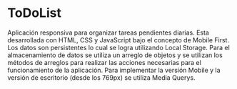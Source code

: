 ﻿# ToDoList

Aplicación responsiva para organizar tareas pendientes diarias. Esta desarrollada con HTML, CSS y JavaScript bajo el concepto de Mobile First.
Los datos son persistentes lo cual se logra utilizando Local Storage.
Para el almacenamiento de datos se utiliza un arreglo de objetos y se utilizan los métodos de arreglos para realizar las acciones necesarias para el funcionamiento de la aplicación.
Para implementar la versión Mobile y la versión de escritorio (desde los 769px) se utiliza Media Querys.

